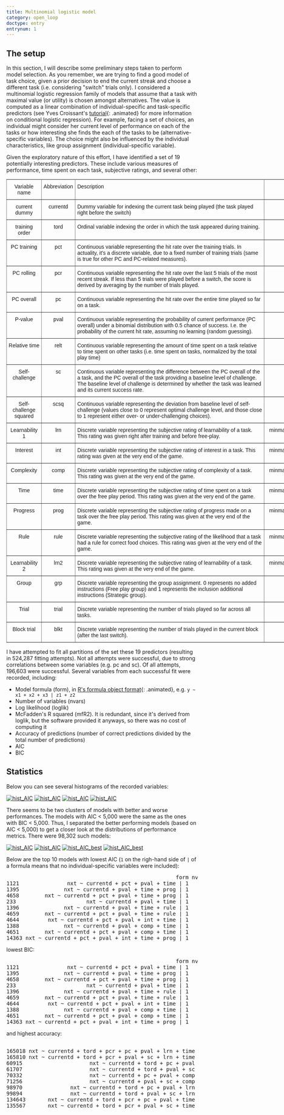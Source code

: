 ```yaml
---
title: Multinomial logistic model
category: open_loop
doctype: entry
entrynum: 1
---
```


## The setup

In this section, I will describe some preliminary steps taken to perform model selection. As you remember, we are trying to find a good model of task choice, given a prior decision to end the current streak and choose a different task (i.e. considering "switch" trials only). I considered a multinomial logistic regression family of models that assume that a task with maximal value (or utility) is chosen amongst alternatives. The value is computed as a linear combination of individual-specific and task-specific predictors (see Yves Croissant's [tutorial](https://cran.r-project.org/web/packages/mlogit/vignettes/mlogit.pdf){: .animated} for more information on conditional logistic regression). For example, facing a set of choices, an individual might consider her current level of performance on each of the tasks or how interesting she finds the each of the tasks to be (alternative-specific variables). The choice might also be influenced by the individual characteristics, like group assignment (individual-specific variable).

Given the exploratory nature of this effort, I have identified a set of 19 potentially interesting predictors. These include various measures of performance, time spent on each task, subjective ratings, and several other:

<style type="text/css">
.tg  {border-collapse:collapse;border-spacing:0;}
.tg td{font-family:Arial, sans-serif;font-size:14px;padding:10px 5px;border-style:solid;border-width:1px;overflow:hidden;word-break:normal;border-color:black;}
.tg th{font-family:Arial, sans-serif;font-size:14px;font-weight:normal;padding:10px 5px;border-style:solid;border-width:1px;overflow:hidden;word-break:normal;border-color:black;}
.tg .tg-c3ow{border-color:inherit;text-align:center;vertical-align:top}
.tg .tg-0pky{border-color:inherit;text-align:left;vertical-align:top}
</style>
<table class="tg" style="undefined;table-layout: fixed; width: 892px">
<colgroup>
<col style="width: 92px">
<col style="width: 89px">
<col style="width: 499px">
<col style="width: 212px">
</colgroup>
  <tr>
    <th class="tg-c3ow">Variable name</th>
    <th class="tg-c3ow">Abbreviation</th>
    <th class="tg-0pky">Description</th>
    <th class="tg-c3ow">Values</th>
  </tr>
  <tr>
    <td class="tg-c3ow">current dummy</td>
    <td class="tg-c3ow">currentd</td>
    <td class="tg-0pky">Dummy variable for indexing the current task being played (the task played right before the switch)</td>
    <td class="tg-c3ow">{0, 1}</td>
  </tr>
  <tr>
    <td class="tg-c3ow">training order</td>
    <td class="tg-c3ow">tord</td>
    <td class="tg-0pky">Ordinal variable indexing the order in which the task appeared during training.</td>
    <td class="tg-c3ow">{1,2,3,4}</td>
  </tr>
  <tr>
    <td class="tg-c3ow">PC training</td>
    <td class="tg-c3ow">pct</td>
    <td class="tg-0pky">Continuous variable representing the hit rate over the training trials. In actuality, it's a discrete variable, due to a fixed number of training trials (same is true for other PC and PC-related measures).</td>
    <td class="tg-c3ow">[0; 1]</td>
  </tr>
  <tr>
    <td class="tg-c3ow">PC rolling</td>
    <td class="tg-c3ow">pcr</td>
    <td class="tg-0pky">Continuous variable representing the hit rate over the last 5 trials of the most recent streak. If less than 5 trials were played before a switch, the score is derived by averaging by the number of trials played.</td>
    <td class="tg-c3ow">[0; 1]</td>
  </tr>
  <tr>
    <td class="tg-c3ow">PC overall</td>
    <td class="tg-c3ow">pc</td>
    <td class="tg-0pky">Continuous variable representing the hit rate over the entire time played so far on a task.</td>
    <td class="tg-c3ow">[0; 1]</td>
  </tr>
  <tr>
    <td class="tg-c3ow">P-value</td>
    <td class="tg-c3ow">pval</td>
    <td class="tg-0pky">Continuous variable representing the probability of current performance (PC overall) under a binomial distribution with 0.5 chance of success. I.e. the probability of the current hit rate, assuming no learning (random guessing).</td>
    <td class="tg-c3ow">[0; 1]</td>
  </tr>
  <tr>
    <td class="tg-c3ow">Relative time</td>
    <td class="tg-c3ow">relt</td>
    <td class="tg-0pky">Continuous variable representing the amount of time spent on a task relative to time spent on other tasks (i.e. time spent on tasks, normalized by the total play time)</td>
    <td class="tg-c3ow">[0; 1]</td>
  </tr>
  <tr>
    <td class="tg-c3ow">Self-challenge</td>
    <td class="tg-c3ow">sc</td>
    <td class="tg-0pky">Continuous variable representing the difference between the PC overall of the a task, and the PC overall of the task providing a baseline level of challenge. The baseline level of challenge is determined by whether the task was learned and its current success rate.</td>
    <td class="tg-c3ow">[-1; 1]</td>
  </tr>
  <tr>
    <td class="tg-c3ow">Self-challenge squared</td>
    <td class="tg-c3ow">scsq</td>
    <td class="tg-0pky">Continuous variable representing the deviation from baseline level of self-challenge (values close to 0 represent optimal challenge level, and those close to 1 represent either over- or under-challenging choices).</td>
    <td class="tg-c3ow">[0; 1]</td>
  </tr>
  <tr>
    <td class="tg-c3ow">Learnability 1</td>
    <td class="tg-c3ow">lrn</td>
    <td class="tg-0pky">Discrete variable representing the subjective rating of learnability of a task. This rating was given right after training and before free-play.</td>
    <td class="tg-c3ow">minmax normalized {1, ..., 10}</td>
  </tr>
  <tr>
    <td class="tg-c3ow">Interest</td>
    <td class="tg-c3ow">int</td>
    <td class="tg-0pky">Discrete variable representing the subjective rating of interest in a task. This rating was given at the very end of the game.</td>
    <td class="tg-c3ow">minmax normalized {1, ..., 10}</td>
  </tr>
  <tr>
    <td class="tg-c3ow">Complexity</td>
    <td class="tg-c3ow">comp</td>
    <td class="tg-0pky">Discrete variable representing the subjective rating of complexity of a task. This rating was given at the very end of the game.</td>
    <td class="tg-c3ow">minmax normalized {1, ..., 10}</td>
  </tr>
  <tr>
    <td class="tg-c3ow">Time</td>
    <td class="tg-c3ow">time</td>
    <td class="tg-0pky">Discrete variable representing the subjective rating of time spent on a task over the free play period. This rating was given at the very end of the game.</td>
    <td class="tg-c3ow">minmax normalized {1, ..., 10}</td>
  </tr>
  <tr>
    <td class="tg-c3ow">Progress</td>
    <td class="tg-c3ow">prog</td>
    <td class="tg-0pky">Discrete variable representing the subjective rating of progress made on a task over the free play period. This rating was given at the very end of the game.</td>
    <td class="tg-c3ow">minmax normalized {1, ..., 10}</td>
  </tr>
  <tr>
    <td class="tg-c3ow">Rule</td>
    <td class="tg-c3ow">rule</td>
    <td class="tg-0pky">Discrete variable representing the subjective rating of the likelihood that a task had a rule for correct food choices. This rating was given at the very end of the game.</td>
    <td class="tg-c3ow">minmax normalized {1, ..., 10}</td>
  </tr>
  <tr>
    <td class="tg-c3ow">Learnability 2</td>
    <td class="tg-c3ow">lrn2</td>
    <td class="tg-0pky">Discrete variable representing the subjective rating of learnability of a task. This rating was given at the very end of the game.</td>
    <td class="tg-c3ow">minmax normalized {1, ..., 10}</td>
  </tr>
  <tr>
    <td class="tg-c3ow">Group</td>
    <td class="tg-c3ow">grp</td>
    <td class="tg-0pky">Discrete variable representing the group assignment. 0 represents no added instructions (Free play group) and 1 represents the inclusion additional instructions (Strategic group).</td>
    <td class="tg-c3ow">{0, 1}</td>
  </tr>
  <tr>
    <td class="tg-c3ow">Trial</td>
    <td class="tg-c3ow">trial</td>
    <td class="tg-0pky">Discrete variable representing the number of trials played so far across all tasks.</td>
    <td class="tg-c3ow">{1, 2, ..., N}</td>
  </tr>
  <tr>
    <td class="tg-c3ow">Block trial</td>
    <td class="tg-c3ow">blkt</td>
    <td class="tg-0pky">Discrete variable representing the number of trials played in the current block (after the last switch).</td>
    <td class="tg-c3ow">{1, 2, ..., N}</td>
  </tr>
</table>

I have attempted to fit all partitions of the set these 19 predictors (resulting in 524,287 fitting attempts). Not all attempts were successful, due to strong correlations between some variables (e.g. pc and sc). Of all attempts, 196,603 were successful. Several variables from each successful fit were recorded, including:

- Model formula (form), in [R's formula object format](https://www.rdocumentation.org/packages/mlogit/versions/0.3-0/topics/mFormula){: .animated}, e.g. `y ~ x1 + x2 + x3 | z1 + z2`
- Number of variables  (nvars)
- Log likelihood (loglik)
- McFadden's R squared (mfR2). It is redundant, since it's derived from loglik, but the software provided it anyways, so there was no cost of computing it
- Accuracy of predictions (number of correct predictions divided by the total number of predictions)
- AIC
- BIC

## Statistics

Below you can see several histograms of the recorded variables:

<a href='{{site.baseurl}}/r/hist_loglikelihood.svg'><img src='{{site.baseurl}}/r/hist_loglikelihood.svg' alt='hist_AIC'></a>
<a href='{{site.baseurl}}/r/hist_Accuracy.svg'><img src='{{site.baseurl}}/r/hist_Accuracy.svg' alt='hist_AIC'></a>
<a href='{{site.baseurl}}/r/hist_AIC.svg'><img src='{{site.baseurl}}/r/hist_AIC.svg' alt='hist_AIC'></a>
<a href='{{site.baseurl}}/r/hist_BIC.svg'><img src='{{site.baseurl}}/r/hist_BIC.svg' alt='hist_AIC'></a>

There seems to be two clusters of models with better and worse performances. The models with AIC < 5,000 were the same as the ones with BIC < 5,000. Thus, I separated the better performing models (based on AIC < 5,000) to get a closer look at the distributions of performance metrics. There were 98,302 such models:

<a href='{{site.baseurl}}/r/hist_loglikelihood_best.svg'><img src='{{site.baseurl}}/r/hist_loglikelihood_best.svg' alt='hist_AIC'></a>
<a href='{{site.baseurl}}/r/hist_Accuracy_best.svg'><img src='{{site.baseurl}}/r/hist_Accuracy_best.svg' alt='hist_AIC'></a>
<a href='{{site.baseurl}}/r/hist_AIC_best.svg'><img src='{{site.baseurl}}/r/hist_AIC_best.svg' alt='hist_AIC_best'></a>
<a href='{{site.baseurl}}/r/hist_BIC_best.svg'><img src='{{site.baseurl}}/r/hist_BIC_best.svg' alt='hist_AIC_best'></a>

Below are the top 10 models with lowest AIC (`1` on the righ-hand side of `|` of a formula means that no individual-specific variables were included):

<pre class='codeblock'>
                                                     form nvars    loglik  accuracy      AIC      BIC
1121               nxt ~ currentd + pct + pval + time | 1     4 -2220.674 0.4578427 4455.348 4494.972
1395              nxt ~ currentd + pval + time + prog | 1     4 -2220.730 0.4583137 4455.461 4495.085
4658        nxt ~ currentd + pct + pval + time + prog | 1     5 -2217.421 0.4583137 4450.842 4496.127
233                      nxt ~ currentd + pval + time | 1     3 -2225.194 0.4597268 4462.388 4496.352
1396              nxt ~ currentd + pval + time + rule | 1     4 -2221.538 0.4569006 4457.077 4496.701
4659        nxt ~ currentd + pct + pval + time + rule | 1     5 -2218.280 0.4531324 4452.561 4497.845
4644         nxt ~ currentd + pct + pval + int + time | 1     5 -2218.473 0.4578427 4452.946 4498.230
1388              nxt ~ currentd + pval + comp + time | 1     4 -2222.406 0.4512482 4458.811 4498.435
4651        nxt ~ currentd + pct + pval + comp + time | 1     5 -2218.932 0.4507772 4453.863 4499.148
14363 nxt ~ currentd + pct + pval + int + time + prog | 1     6 -2215.649 0.4559585 4449.299 4500.244
</pre>

lowest BIC:

<pre class='codeblock'>
                                                     form nvars    loglik  accuracy      AIC      BIC
1121               nxt ~ currentd + pct + pval + time | 1     4 -2220.674 0.4578427 4455.348 4494.972
1395              nxt ~ currentd + pval + time + prog | 1     4 -2220.730 0.4583137 4455.461 4495.085
4658        nxt ~ currentd + pct + pval + time + prog | 1     5 -2217.421 0.4583137 4450.842 4496.127
233                      nxt ~ currentd + pval + time | 1     3 -2225.194 0.4597268 4462.388 4496.352
1396              nxt ~ currentd + pval + time + rule | 1     4 -2221.538 0.4569006 4457.077 4496.701
4659        nxt ~ currentd + pct + pval + time + rule | 1     5 -2218.280 0.4531324 4452.561 4497.845
4644         nxt ~ currentd + pct + pval + int + time | 1     5 -2218.473 0.4578427 4452.946 4498.230
1388              nxt ~ currentd + pval + comp + time | 1     4 -2222.406 0.4512482 4458.811 4498.435
4651        nxt ~ currentd + pct + pval + comp + time | 1     5 -2218.932 0.4507772 4453.863 4499.148
14363 nxt ~ currentd + pct + pval + int + time + prog | 1     6 -2215.649 0.4559585 4449.299 4500.244
</pre>

and highest accuracy:

<pre class='codeblock'>
                                                                                    form nvars    loglik  accuracy      AIC      BIC
165018 nxt ~ currentd + tord + pcr + pc + pval + lrn + time + prog + rule | trial + blkt    11 -2216.793 0.4682054 4469.586 4571.476
165810 nxt ~ currentd + tord + pcr + pval + sc + lrn + time + prog + rule | trial + blkt    11 -2216.793 0.4682054 4469.586 4571.476
60915                     nxt ~ currentd + tord + pc + pval + time + prog + rule | trial     8 -2218.923 0.4686764 4463.845 4537.433
61707                     nxt ~ currentd + tord + pval + sc + time + prog + rule | trial     8 -2218.923 0.4686764 4463.845 4537.433
70332                     nxt ~ currentd + pc + pval + comp + time + prog + rule | trial     8 -2218.932 0.4686764 4463.864 4537.452
71256                     nxt ~ currentd + pval + sc + comp + time + prog + rule | trial     8 -2218.932 0.4686764 4463.864 4537.452
98970               nxt ~ currentd + tord + pc + pval + lrn + time + prog + rule | trial     9 -2218.821 0.4691474 4465.641 4544.889
99894               nxt ~ currentd + tord + pval + sc + lrn + time + prog + rule | trial     9 -2218.821 0.4691474 4465.641 4544.889
134643       nxt ~ currentd + tord + pcr + pc + pval + time + prog + rule | trial + blkt    10 -2216.843 0.4691474 4467.686 4563.916
135567       nxt ~ currentd + tord + pcr + pval + sc + time + prog + rule | trial + blkt    10 -2216.843 0.4691474 4467.686 4563.916
</pre>